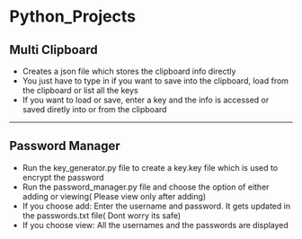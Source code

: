 # Python_Projects
## Multi Clipboard
- Creates a json file which stores the clipboard info directly
- You just have to type in if you want to save into the clipboard, load from the clipboard or list all the keys
- If you want to load or save, enter a key and the info is accessed or saved diretly into or from the clipboard

---

## Password Manager
- Run the key_generator.py file to create a key.key file which is used to encrypt the password
- Run the password_manager.py file and choose the option of either adding or viewing( Please view only after adding)
- If you choose add: Enter the username and password. It gets updated in the passwords.txt file( Dont worry its safe)
- If you choose view: All the usernames and the passwords are displayed
